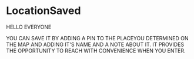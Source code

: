 # LocationSaved

HELLO EVERYONE 


YOU CAN SAVE IT BY ADDING A PIN TO THE PLACEYOU DETERMINED ON THE MAP AND ADDING IT'S NAME AND A NOTE ABOUT IT.
IT PROVIDES THE OPPORTUNITY TO REACH WITH CONVENIENCE WHEN YOU ENTER.

